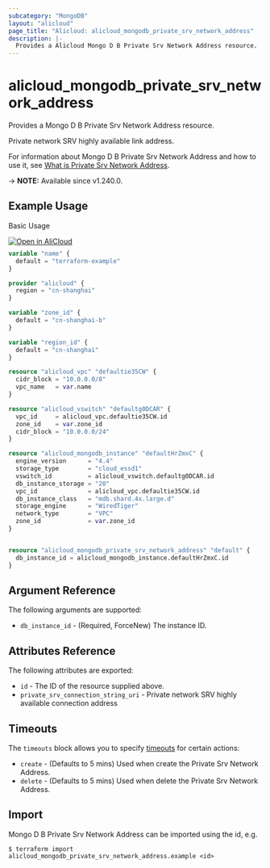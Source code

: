 ```yaml
---
subcategory: "MongoDB"
layout: "alicloud"
page_title: "Alicloud: alicloud_mongodb_private_srv_network_address"
description: |-
  Provides a Alicloud Mongo D B Private Srv Network Address resource.
---
```


# alicloud_mongodb_private_srv_network_address

Provides a Mongo D B Private Srv Network Address resource.

Private network SRV highly available link address.

For information about Mongo D B Private Srv Network Address and how to use it, see [What is Private Srv Network Address](https://www.alibabacloud.com/help/en/).

-> **NOTE:** Available since v1.240.0.

## Example Usage

Basic Usage

<div style="display: block;margin-bottom: 40px;"><div class="oics-button" style="float: right;position: absolute;margin-bottom: 10px;">
  <a href="https://api.aliyun.com/terraform?resource=alicloud_mongodb_private_srv_network_address&exampleId=f7832271-eb3b-840f-aaeb-df71975174cbd730c21d&activeTab=example&spm=docs.r.mongodb_private_srv_network_address.0.f7832271eb&intl_lang=EN_US" target="_blank">
    <img alt="Open in AliCloud" src="https://img.alicdn.com/imgextra/i1/O1CN01hjjqXv1uYUlY56FyX_!!6000000006049-55-tps-254-36.svg" style="max-height: 44px; max-width: 100%;">
  </a>
</div></div>

```terraform
variable "name" {
  default = "terraform-example"
}

provider "alicloud" {
  region = "cn-shanghai"
}

variable "zone_id" {
  default = "cn-shanghai-b"
}

variable "region_id" {
  default = "cn-shanghai"
}

resource "alicloud_vpc" "defaultie35CW" {
  cidr_block = "10.0.0.0/8"
  vpc_name   = var.name
}

resource "alicloud_vswitch" "defaultg0DCAR" {
  vpc_id     = alicloud_vpc.defaultie35CW.id
  zone_id    = var.zone_id
  cidr_block = "10.0.0.0/24"
}

resource "alicloud_mongodb_instance" "defaultHrZmxC" {
  engine_version      = "4.4"
  storage_type        = "cloud_essd1"
  vswitch_id          = alicloud_vswitch.defaultg0DCAR.id
  db_instance_storage = "20"
  vpc_id              = alicloud_vpc.defaultie35CW.id
  db_instance_class   = "mdb.shard.4x.large.d"
  storage_engine      = "WiredTiger"
  network_type        = "VPC"
  zone_id             = var.zone_id
}


resource "alicloud_mongodb_private_srv_network_address" "default" {
  db_instance_id = alicloud_mongodb_instance.defaultHrZmxC.id
}
```

## Argument Reference

The following arguments are supported:
* `db_instance_id` - (Required, ForceNew) The instance ID.

## Attributes Reference

The following attributes are exported:
* `id` - The ID of the resource supplied above.
* `private_srv_connection_string_uri` - Private network SRV highly available connection address

## Timeouts

The `timeouts` block allows you to specify [timeouts](https://www.terraform.io/docs/configuration-0-11/resources.html#timeouts) for certain actions:
* `create` - (Defaults to 5 mins) Used when create the Private Srv Network Address.
* `delete` - (Defaults to 5 mins) Used when delete the Private Srv Network Address.

## Import

Mongo D B Private Srv Network Address can be imported using the id, e.g.

```shell
$ terraform import alicloud_mongodb_private_srv_network_address.example <id>
```